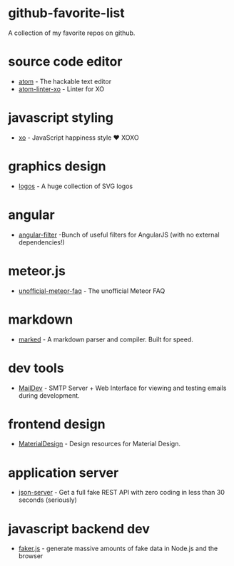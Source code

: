 # github-favorite-list
A collection of my favorite repos on github.

# source code editor

* [atom](https://github.com/atom/atom) - The hackable text editor
* [atom-linter-xo](https://github.com/sindresorhus/atom-linter-xo) - Linter for XO

# javascript styling

* [xo](https://github.com/sindresorhus/xo) - JavaScript happiness style ❤️ XOXO

# graphics design

* [logos](https://github.com/gilbarbara/logos) - A huge collection of SVG logos

# angular

* [angular-filter](https://github.com/a8m/angular-filter) -Bunch of useful filters for AngularJS (with no external dependencies!)

# meteor.js

* [unofficial-meteor-faq](https://github.com/oortcloud/unofficial-meteor-faq) - The unofficial Meteor FAQ

# markdown

* [marked](https://github.com/chjj/marked) - A markdown parser and compiler. Built for speed.

# dev tools

* [MailDev](https://github.com/djfarrelly/MailDev) - SMTP Server + Web Interface for viewing and testing emails during development.

# frontend design

* [MaterialDesign](https://github.com/Templarian/MaterialDesign) - Design resources for Material Design.

# application server

* [json-server](https://github.com/typicode/json-server) - Get a full fake REST API with zero coding in less than 30 seconds (seriously)

# javascript backend dev

* [faker.js](https://github.com/Marak/faker.js) - generate massive amounts of fake data in Node.js and the browser
